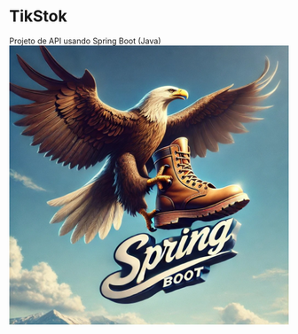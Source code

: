 # TikStok
Projeto de API usando Spring Boot (Java)
<img src="./imagens/Logo-Aguia-Spring-Boot.jpeg" alt="Logo Águia Spring Boot" />
